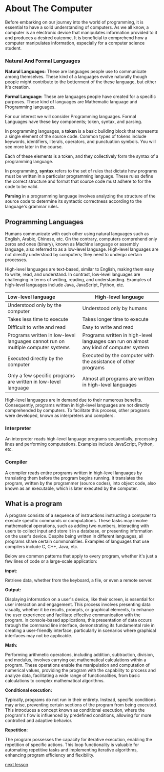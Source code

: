 # About The Computer

Before embarking on our journey into the world of programming, it is essential to have a solid understanding of computers. As we all know, a computer is an electronic device that manipulates information provided to it and produces a desired outcome. It is beneficial to comprehend how a computer manipulates information, especially for a computer science student.

### Natural And Formal Languages

**Natural Languages:** These are languages people use to communicate among themselves. These kind of a languages evolve naturally though people might contribute to the betterment of the these language, but either it's creation.

**Formal Language:** These are languages people have created for a specific purposes. These kind of languages are Mathematic language and Programming languages.

For our interest we will consider Programming languages. Formal Languages have these key components; token, syntax, and parsing. 

In programming languages, a **token** is a basic building block that represents a single element of the source code.  Common types of tokens include keywords, identifiers, literals, operators, and punctuation symbols. You will see more later in the course.

Each of these elements is a token, and they collectively form the syntax of a programming language. 

In programming, **syntax** refers to the set of rules that dictate how programs must be written in a particular programming language. These rules define the correct structure and format that source code must adhere to for the code to be valid.

**Parsing** in a programming language involves analyzing the structure of the source code to determine its syntactic correctness according to the language's grammar rules.

## Programming Languages

Humans communicate with each other using natural languages such as English, Arabic, Chinese, etc. On the contrary, computers comprehend only zeros and ones (binary), known as Machine language or assembly language, also referred to as a low-level language. High-level languages are not directly understood by computers; they need to undergo certain processes.

High-level languages are text-based, similar to English, making them easy to write, read, and understand. In contrast, low-level languages are challenging in terms of writing, reading, and understanding. Examples of high-level languages include Java, JavaScript, Python, etc.

| Low-level language                                           | High-level language                                          |
| :----------------------------------------------------------- | ------------------------------------------------------------ |
| Understood only by the computer                              | Understood only by humans                                    |
| Takes less time to execute                                   | Takes longer time to execute                                 |
| Difficult to write and read                                  | Easy to write and read                                       |
| Programs written in low-level languages cannot run on multiple computer systems | Programs written in high-level languages can run on almost any kind of computer system |
| Executed directly by the computer                            | Executed by the computer with the assistance of other programs |
| Only a few specific programs are written in low-level language | Almost all programs are written in high-level languages      |

High-level languages are in demand due to their numerous benefits. Consequently, programs written in high-level languages are not directly comprehended by computers. To facilitate this process, other programs were developed, known as interpreters and compilers.

### Interpreter

An interpreter reads high-level language programs sequentially, processing lines and performing computations. Examples include JavaScript, Python, etc.

### Compiler

A compiler reads entire programs written in high-level languages by translating them before the program begins running. It translates the program, written by the programmer (source codes), into object code, also known as an executable, which is later executed by the computer.

## What is a program

A program consists of a sequence of instructions instructing a computer to execute specific commands or computations. These tasks may involve mathematical operations, such as adding two numbers, interacting with users to collect input and store it in a database, or presenting information on the user's device. Despite being written in different languages, all programs share certain commonalities. Examples of languages that use compilers include C, C++, Java, etc.

Below are common patterns that apply to every program, whether it's just a few lines of code or a large-scale application:

**input**: 

Retrieve data, whether from the keyboard, a file, or even a remote server.

**Output:**

Displaying information on a user's device, like their screen, is essential for user interaction and engagement. This process involves presenting data visually, whether it be results, prompts, or graphical elements, to enhance the user experience and facilitate effective communication with the program. In console-based applications, this presentation of data occurs through the command line interface, demonstrating its fundamental role in creating a user-friendly interface, particularly in scenarios where graphical interfaces may not be applicable.

**Math:**

Performing arithmetic operations, including addition, subtraction, division, and modulus, involves carrying out mathematical calculations within a program. These operations enable the manipulation and computation of numerical values, providing the program with the capability to process and analyze data, facilitating a wide range of functionalities, from basic calculations to complex mathematical algorithms.

**Conditional execution:**

Typically, programs do not run in their entirety. Instead, specific conditions may arise, preventing certain sections of the program from being executed. This introduces a concept known as conditional execution, where the program's flow is influenced by predefined conditions, allowing for more controlled and adaptive behavior.

**Repetition:**

The program possesses the capacity for iterative execution, enabling the repetition of specific actions. This loop functionality is valuable for automating repetitive tasks and implementing iterative algorithms, enhancing program efficiency and flexibility.

[next lesson](https://github.com/touraye/under-doz/blob/main/101-programming/L102-getting-to-programming.md)
